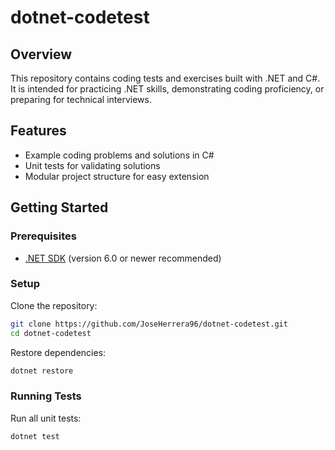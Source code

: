 # dotnet-codetest


## Overview

This repository contains coding tests and exercises built with .NET and C#. It is intended for practicing .NET skills, demonstrating coding proficiency, or preparing for technical interviews.

## Features

- Example coding problems and solutions in C#
- Unit tests for validating solutions
- Modular project structure for easy extension

## Getting Started

### Prerequisites

- [.NET SDK](https://dotnet.microsoft.com/download) (version 6.0 or newer recommended)

### Setup

Clone the repository:
```bash
git clone https://github.com/JoseHerrera96/dotnet-codetest.git
cd dotnet-codetest
```

Restore dependencies:
```bash
dotnet restore
```

### Running Tests

Run all unit tests:
```bash
dotnet test
```



